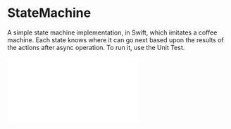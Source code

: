 # StateMachine
A simple state machine implementation, in Swift, which imitates a coffee machine. Each state knows where it can go next based upon the results of the actions after async operation. To run it, use the Unit Test. 

![State Diagram](StateMachine/StateMachine.pdf)
